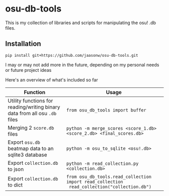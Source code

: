 # osu-db-tools

This is my collection of libraries and scripts for manipulating the osu! .db files.


## Installation
```
pip install git+https://github.com/jaasonw/osu-db-tools.git
```

I may or may not add more in the future, depending on my personal needs or future 
project ideas

Here's an overview of what's included so far

| Function                                                                   | Usage                                                                 |
| -------------------------------------------------------------------------- |-----------------------------------------------------------------------|
| Utility functions for reading/writing binary data from all osu `.db` files | `from osu_db_tools import buffer`                                     |
| Merging 2 `score.db` files                                                 | `python -m merge_scores <score_1.db> <score_2.db> <final_scores.db>` |
| Export `osu.db` beatmap data to an sqlite3 database                        | `python -m osu_to_sqlite <osu!.db>`                                  |
| Export `collection.db` to json                                             | `python -m read_collection.py <collection.db>`                          |
| Export `collection.db` to dict                                             | `from osu_db_tools.read_collection import read_collection` <br />` read_collection("collection.db")` |
